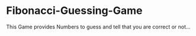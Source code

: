 # Fibonacci-Guessing-Game

This Game provides Numbers to guess and tell that you are correct or not... 
